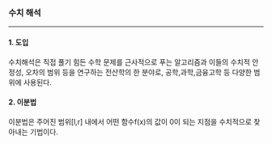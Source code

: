 ### 수치 해석

------

#### 1. 도입

수치해석은 직접 풀기 힘든 수학 문제를 근사적으로 푸는 알고리즘과 이들의 수치적 안정성, 오차의 범위 등을 연구하는 전산학의 한 분야로, 공학,과학,금융고학 등 다양한 범위에 사용된다.

#### 2. 이분법

이분법은 주어진 범위[l,r] 내에서 어떤 함수f(x)의 값이 0이 되는 지점을 수치적으로 찾아내는 기법이다.     